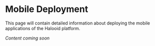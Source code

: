 # Mobile Deployment

This page will contain detailed information about deploying the mobile applications of the Halooid platform.

*Content coming soon*
